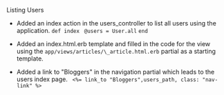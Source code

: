 Listing Users

- Added an index action in the users_controller to list all users using the application.
  `def index`
  ` @users = User.all`
  `end`
- Added an index.html.erb template and filled in the code for the view using the `app/views/articles/\_article.html.erb` partial as a starting template.

- Added a link to "Bloggers" in the navigation partial which leads to the users index page.
  ` <%= link_to "Bloggers",users_path, class: "nav-link" %>`
